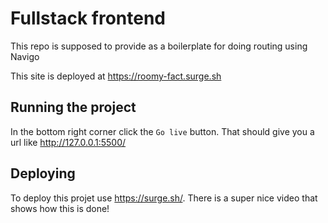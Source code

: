 # Fullstack frontend

This repo is supposed to provide as a boilerplate for doing routing using Navigo

This site is deployed at https://roomy-fact.surge.sh

## Running the project

In the bottom right corner click the `Go live` button. That should give you a url like http://127.0.0.1:5500/

## Deploying

To deploy this projet use https://surge.sh/. There is a super nice video that shows how this is done!
